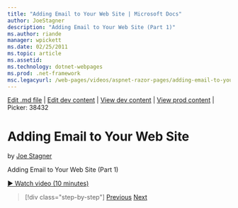 ```yaml
---
title: "Adding Email to Your Web Site | Microsoft Docs"
author: JoeStagner
description: "Adding Email to Your Web Site (Part 1)"
ms.author: riande
manager: wpickett
ms.date: 02/25/2011
ms.topic: article
ms.assetid: 
ms.technology: dotnet-webpages
ms.prod: .net-framework
msc.legacyurl: /web-pages/videos/aspnet-razor-pages/adding-email-to-your-web-site
---
```

[Edit .md file](C:\Projects\msc\dev\Msc.Www\Web.ASP\App_Data\github\web-pages\videos\aspnet-razor-pages\adding-email-to-your-web-site.md) | [Edit dev content](http://www.aspdev.net/umbraco#/content/content/edit/26763) | [View dev content](http://docs.aspdev.net/tutorials/web-pages/videos/aspnet-razor-pages/adding-email-to-your-web-site.html) | [View prod content](http://www.asp.net/web-pages/videos/aspnet-razor-pages/adding-email-to-your-web-site) | Picker: 38432

Adding Email to Your Web Site
====================
by [Joe Stagner](https://github.com/JoeStagner)

Adding Email to Your Web Site (Part 1)

[&#9654; Watch video (10 minutes)](https://channel9.msdn.com/Blogs/ASP-NET-Site-Videos/adding-email-to-your-web-site)

>[!div class="step-by-step"] [Previous](working-with-video.md) [Next](adding-search-to-your-web-site.md)